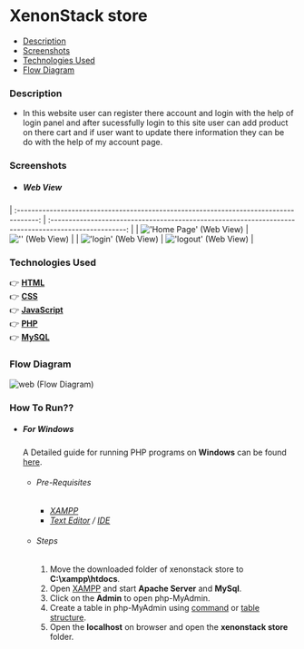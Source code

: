 # XenonStack store

- [Description](#description)
- [Screenshots](#screenshots)
- [Technologies Used](#technologies-used)
- [Flow Diagram](#flow-diagram)



<a id="description"></a>
### Description
- In this website user can register there account and login with the help of login panel and after sucessfully login to this site user can add product on there cart and if user want to update there information they can be do with the help of my account page. 


<a id="screenshots"></a>
### Screenshots

<a id="web-view"></a>
- ##### Web View
            
| :------------------------------------------------------------------------------------: | :---------------------------------------------------------------------------------------------------: |
|    ![ 'Home Page' (Web View)](./img/ximg1.png)    |    !['' (Web View)](./img/ximg2.png.png)     |
|    ![ 'login' (Web View)](./img/ximg3.png)    |    !['logout' (Web View)](./img/ximg4.png.png)     |



<a id="technologies-used"></a>
### Technologies Used
:point_right: **[HTML](https://www.w3schools.com/html/)** <br />
:point_right: **[CSS](https://css-tricks.com/almanac/)** <br />
:point_right: **[JavaScript](https://developer.mozilla.org/en-US/docs/Web/JavaScript)** <br />
:point_right: **[PHP](https://www.w3schools.com/Php/)** <br />
:point_right: **[MySQL](https://www.w3schools.com/MySQL/)**



<a id="flow-diagram"></a>
### Flow Diagram
![web (Flow Diagram)](./img/flow.png)

<a id="how-to-run"></a>
### How To Run??

<a id="for-windows"></a>
- ##### For Windows
  
  A Detailed guide for running PHP programs on **Windows** can be found [here](https://www.edureka.co/blog/how-to-run-a-php-program-in-xampp/).
  <a id="windows-pre-requisites"></a>
  - ###### Pre-Requisites
    - *[XAMPP](https://www.apachefriends.org/index.html)*
    - *[Text Editor](https://www.sublimetext.com/) / [IDE](https://www.jetbrains.com/help/phpstorm/installation-guide.html#standalone)*
   
  

  <a id="windows-steps"></a>
  - ###### Steps
    1. Move the downloaded folder of xenonstack store to **C:\xampp\htdocs**.
    2. Open [XAMPP](https://www.apachefriends.org/index.html) and start **Apache Server** and **MySql**.
    3. Click on the **Admin** to open php-MyAdmin.
    4. Create a table in php-MyAdmin using [command](#mysql) or [table structure](#table).
    5. Open the **localhost** on browser and open the **xenonstack store** folder.
